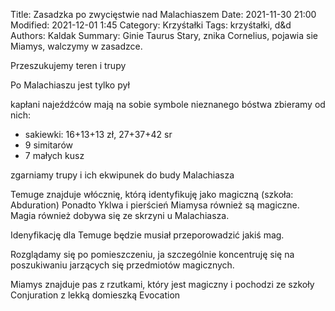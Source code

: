 Title: Zasadzka po zwycięstwie nad Malachiaszem
Date: 2021-11-30 21:00
Modified: 2021-12-01 1:45
Category: Krzyśtałki
Tags: krzyśtałki, d&d
Authors: Kaldak
Summary: Ginie Taurus Stary, znika Cornelius, pojawia sie Miamys, walczymy w zasadzce. 

Przeszukujemy teren i trupy

Po Malachiaszu jest tylko pył

kapłani najeźdźców mają na sobie symbole nieznanego bóstwa
zbieramy od nich:

- sakiewki: 16+13+13 zł, 27+37+42 sr
- 9 simitarów
- 7 małych kusz

zgarniamy trupy i ich ekwipunek do budy Malachiasza

Temuge znajduje włócznię, którą identyfikuję jako magiczną (szkoła: Abduration)
Ponadto Yklwa i pierścień Miamysa również są magiczne.
Magia również dobywa się ze skrzyni u Malachiasza.

Idenyfikację dla Temuge będzie musiał przeporowadzić jakiś mag.

Rozglądamy się po pomieszczeniu, ja szczególnie koncentruję się na poszukiwaniu jarzących się przedmiotów magicznych. 

Miamys znajduje pas z rzutkami, który jest magiczny i pochodzi ze szkoły Conjuration z lekką domieszką Evocation


